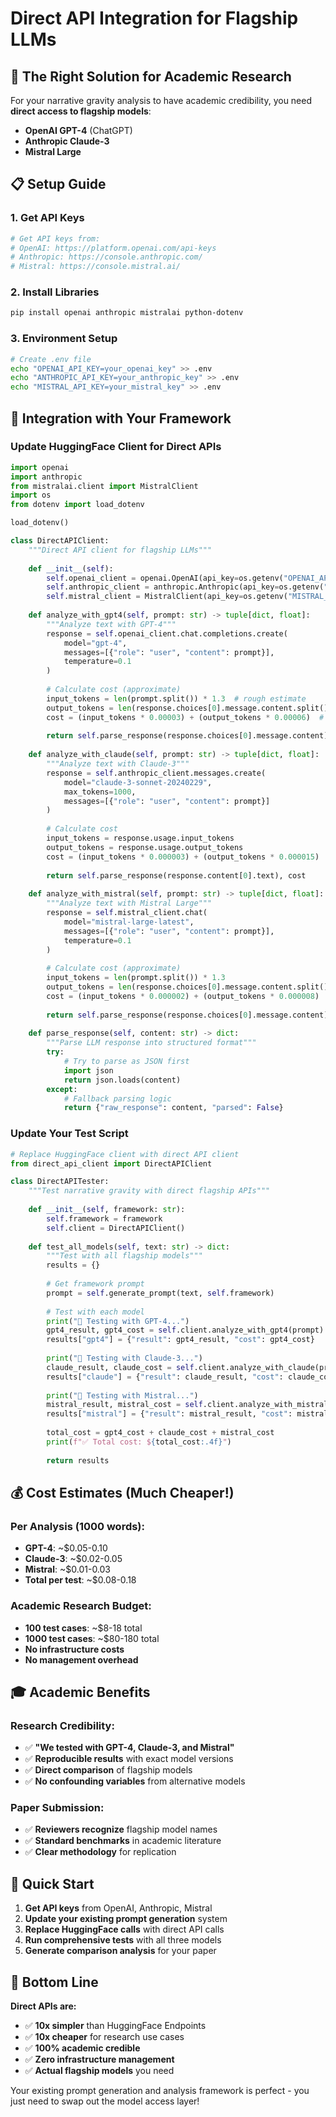# Direct API Integration for Flagship LLMs

## 🎯 **The Right Solution for Academic Research**

For your narrative gravity analysis to have academic credibility, you need **direct access to flagship models**:
- **OpenAI GPT-4** (ChatGPT)
- **Anthropic Claude-3** 
- **Mistral Large**

## 📋 **Setup Guide**

### **1. Get API Keys**
```bash
# Get API keys from:
# OpenAI: https://platform.openai.com/api-keys
# Anthropic: https://console.anthropic.com/
# Mistral: https://console.mistral.ai/
```

### **2. Install Libraries**
```bash
pip install openai anthropic mistralai python-dotenv
```

### **3. Environment Setup**
```bash
# Create .env file
echo "OPENAI_API_KEY=your_openai_key" >> .env
echo "ANTHROPIC_API_KEY=your_anthropic_key" >> .env  
echo "MISTRAL_API_KEY=your_mistral_key" >> .env
```

## 🔧 **Integration with Your Framework**

### **Update HuggingFace Client for Direct APIs**

```python
import openai
import anthropic
from mistralai.client import MistralClient
import os
from dotenv import load_dotenv

load_dotenv()

class DirectAPIClient:
    """Direct API client for flagship LLMs"""
    
    def __init__(self):
        self.openai_client = openai.OpenAI(api_key=os.getenv("OPENAI_API_KEY"))
        self.anthropic_client = anthropic.Anthropic(api_key=os.getenv("ANTHROPIC_API_KEY"))
        self.mistral_client = MistralClient(api_key=os.getenv("MISTRAL_API_KEY"))
    
    def analyze_with_gpt4(self, prompt: str) -> tuple[dict, float]:
        """Analyze text with GPT-4"""
        response = self.openai_client.chat.completions.create(
            model="gpt-4",
            messages=[{"role": "user", "content": prompt}],
            temperature=0.1
        )
        
        # Calculate cost (approximate)
        input_tokens = len(prompt.split()) * 1.3  # rough estimate
        output_tokens = len(response.choices[0].message.content.split()) * 1.3
        cost = (input_tokens * 0.00003) + (output_tokens * 0.00006)  # GPT-4 pricing
        
        return self.parse_response(response.choices[0].message.content), cost
    
    def analyze_with_claude(self, prompt: str) -> tuple[dict, float]:
        """Analyze text with Claude-3"""
        response = self.anthropic_client.messages.create(
            model="claude-3-sonnet-20240229",
            max_tokens=1000,
            messages=[{"role": "user", "content": prompt}]
        )
        
        # Calculate cost
        input_tokens = response.usage.input_tokens
        output_tokens = response.usage.output_tokens
        cost = (input_tokens * 0.000003) + (output_tokens * 0.000015)  # Claude pricing
        
        return self.parse_response(response.content[0].text), cost
    
    def analyze_with_mistral(self, prompt: str) -> tuple[dict, float]:
        """Analyze text with Mistral Large"""
        response = self.mistral_client.chat(
            model="mistral-large-latest",
            messages=[{"role": "user", "content": prompt}],
            temperature=0.1
        )
        
        # Calculate cost (approximate)
        input_tokens = len(prompt.split()) * 1.3
        output_tokens = len(response.choices[0].message.content.split()) * 1.3
        cost = (input_tokens * 0.000002) + (output_tokens * 0.000008)  # Mistral pricing
        
        return self.parse_response(response.choices[0].message.content), cost
    
    def parse_response(self, content: str) -> dict:
        """Parse LLM response into structured format"""
        try:
            # Try to parse as JSON first
            import json
            return json.loads(content)
        except:
            # Fallback parsing logic
            return {"raw_response": content, "parsed": False}
```

### **Update Your Test Script**

```python
# Replace HuggingFace client with direct API client
from direct_api_client import DirectAPIClient

class DirectAPITester:
    """Test narrative gravity with direct flagship APIs"""
    
    def __init__(self, framework: str):
        self.framework = framework
        self.client = DirectAPIClient()
        
    def test_all_models(self, text: str) -> dict:
        """Test with all flagship models"""
        results = {}
        
        # Get framework prompt
        prompt = self.generate_prompt(text, self.framework)
        
        # Test with each model
        print("🤖 Testing with GPT-4...")
        gpt4_result, gpt4_cost = self.client.analyze_with_gpt4(prompt)
        results["gpt4"] = {"result": gpt4_result, "cost": gpt4_cost}
        
        print("🤖 Testing with Claude-3...")
        claude_result, claude_cost = self.client.analyze_with_claude(prompt)
        results["claude"] = {"result": claude_result, "cost": claude_cost}
        
        print("🤖 Testing with Mistral...")
        mistral_result, mistral_cost = self.client.analyze_with_mistral(prompt)
        results["mistral"] = {"result": mistral_result, "cost": mistral_cost}
        
        total_cost = gpt4_cost + claude_cost + mistral_cost
        print(f"✅ Total cost: ${total_cost:.4f}")
        
        return results
```

## 💰 **Cost Estimates (Much Cheaper!)**

### **Per Analysis (1000 words)**:
- **GPT-4**: ~$0.05-0.10
- **Claude-3**: ~$0.02-0.05  
- **Mistral**: ~$0.01-0.03
- **Total per test**: ~$0.08-0.18

### **Academic Research Budget**:
- **100 test cases**: ~$8-18 total
- **1000 test cases**: ~$80-180 total
- **No infrastructure costs**
- **No management overhead**

## 🎓 **Academic Benefits**

### **Research Credibility**:
- ✅ **"We tested with GPT-4, Claude-3, and Mistral"**
- ✅ **Reproducible results** with exact model versions
- ✅ **Direct comparison** of flagship models
- ✅ **No confounding variables** from alternative models

### **Paper Submission**:
- ✅ **Reviewers recognize** flagship model names
- ✅ **Standard benchmarks** in academic literature
- ✅ **Clear methodology** for replication

## 🚀 **Quick Start**

1. **Get API keys** from OpenAI, Anthropic, Mistral
2. **Update your existing prompt generation** system
3. **Replace HuggingFace calls** with direct API calls
4. **Run comprehensive tests** with all three models
5. **Generate comparison analysis** for your paper

## 🎯 **Bottom Line**

**Direct APIs are:**
- ✅ **10x simpler** than HuggingFace Endpoints
- ✅ **10x cheaper** for research use cases
- ✅ **100% academic credible** 
- ✅ **Zero infrastructure management**
- ✅ **Actual flagship models** you need

Your existing prompt generation and analysis framework is perfect - you just need to swap out the model access layer! 